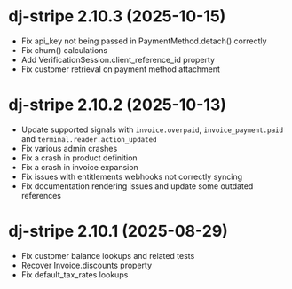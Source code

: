 # dj-stripe 2.10.3 (2025-10-15)

-   Fix api_key not being passed in PaymentMethod.detach() correctly
-   Fix churn() calculations
-   Add VerificationSession.client_reference_id property
-   Fix customer retrieval on payment method attachment

# dj-stripe 2.10.2 (2025-10-13)

-   Update supported signals with `invoice.overpaid`, `invoice_payment.paid` and `terminal.reader.action_updated`
-   Fix various admin crashes
-   Fix a crash in product definition
-   Fix a crash in invoice expansion
-   Fix issues with entitlements webhooks not correctly syncing
-   Fix documentation rendering issues and update some outdated references

# dj-stripe 2.10.1 (2025-08-29)

-   Fix customer balance lookups and related tests
-   Recover Invoice.discounts property
-   Fix default_tax_rates lookups
